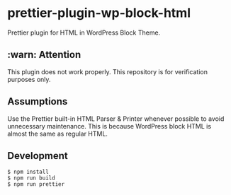 # prettier-plugin-wp-block-html

Prettier plugin for HTML in WordPress Block Theme.

## :warn: Attention

This plugin does not work properly. This repository is for verification purposes only.

## Assumptions

Use the Prettier built-in HTML Parser & Printer whenever possible to avoid unnecessary maintenance. This is because WordPress block HTML is almost the same as regular HTML.

## Development

```shell
$ npm install
$ npm run build
$ npm run prettier
```
